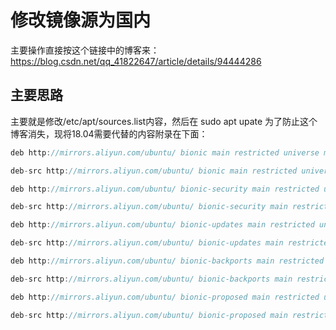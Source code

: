 # 修改镜像源为国内
主要操作直接按这个链接中的博客来： https://blog.csdn.net/qq_41822647/article/details/94444286
## 主要思路
主要就是修改/etc/apt/sources.list内容，然后在 sudo apt upate
为了防止这个博客消失，现将18.04需要代替的内容附录在下面：
```` c
deb http://mirrors.aliyun.com/ubuntu/ bionic main restricted universe multiverse

deb-src http://mirrors.aliyun.com/ubuntu/ bionic main restricted universe multiverse

deb http://mirrors.aliyun.com/ubuntu/ bionic-security main restricted universe multiverse

deb-src http://mirrors.aliyun.com/ubuntu/ bionic-security main restricted universe multiverse

deb http://mirrors.aliyun.com/ubuntu/ bionic-updates main restricted universe multiverse

deb-src http://mirrors.aliyun.com/ubuntu/ bionic-updates main restricted universe multiverse

deb http://mirrors.aliyun.com/ubuntu/ bionic-backports main restricted universe multiverse

deb-src http://mirrors.aliyun.com/ubuntu/ bionic-backports main restricted universe multiverse

deb http://mirrors.aliyun.com/ubuntu/ bionic-proposed main restricted universe multiverse

deb-src http://mirrors.aliyun.com/ubuntu/ bionic-proposed main restricted universe multiverse

````
